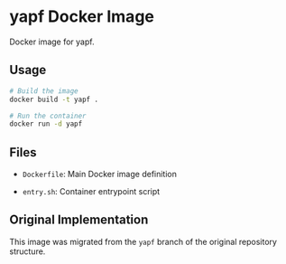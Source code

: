 # yapf Docker Image

Docker image for yapf.

## Usage

```bash
# Build the image
docker build -t yapf .

# Run the container
docker run -d yapf
```

## Files

- `Dockerfile`: Main Docker image definition

- `entry.sh`: Container entrypoint script

## Original Implementation

This image was migrated from the `yapf` branch of the original repository structure.
